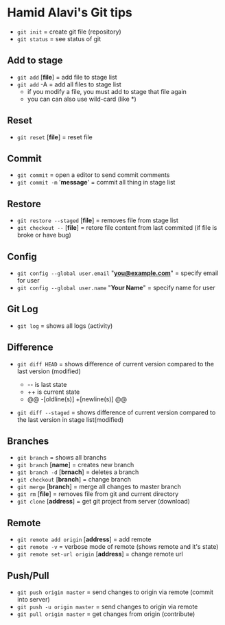 # Hamid Alavi's Git tips

- `git init` = create git file (repository)
- `git status` = see status of git

## Add to stage

- `git add` [**file**] = add file to stage list
- `git add` -A = add all files to stage list
  - if you modify a file, you must add to stage that file again
  - you can can also use wild-card (like \*)

## Reset

- `git reset` [**file**] = reset file

## Commit

- `git commit` = open a editor to send commit comments
- `git commit -m` '**message**' = commit all thing in stage list

## Restore

- `git restore --staged` [**file**] = removes file from stage list
- `git checkout --` [**file**] = retore file content from last commited (if file is broke or have bug)

## Config

- `git config --global user.email` "**you@example.com**" = specify email for user
- `git config --global user.name` "**Your Name**" = specify name for user

## Git Log

- `git log` = shows all logs (activity)

## Difference

- `git diff HEAD` = shows difference of current version compared to the last version (modified)
  - -- is last state
  - ++ is current state
  - @@ -[oldline(s)] +[newline(s)] @@

- `git diff --staged` = shows difference of current version compared to the last version in stage list(modified)

## Branches

- `git branch` = shows all branchs
- `git branch` [**name**] = creates new branch
- `git branch -d` [**brnach**] = deletes a branch
- `git checkout` [**branch**] = change branch
- `git merge` [**branch**] = merge all changes to master branch
- `git rm` [**file**] = removes file from git and current directory
- `git clone` [**address**] = get git project from server (download)

## Remote

- `git remote add origin` [**address**] = add remote
- `git remote -v` = verbose mode of remote (shows remote and it's state)
- `git remote set-url origin` [**address**] = change remote url

## Push/Pull

- `git push origin master` = send changes to origin via remote (commit into server)
- `git push -u origin master` = send changes to origin via remote
- `git pull origin master` = get changes from origin (contribute)
